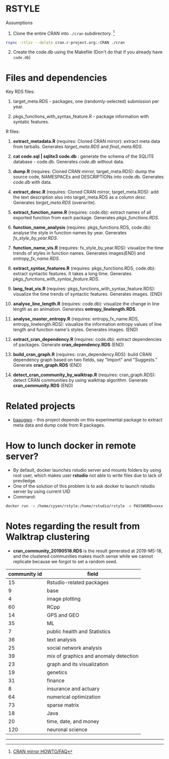 # RSTYLE

Assumptions

1. Clone the entire CRAN into `./cran` subdirectory. [^1]

```sh
rsync -rtlzv --delete cran.r-project.org::CRAN ./cran
```

2. Create the code.db using the Makefile (Don't do that if you already have `code.db`)

# Files and dependencies

Key RDS files:

1. target_meta.RDS - packages, one (randomly-selected) submission per year.

2. pkgs_functions_with_syntax_feature.R - package information with syntatic features.

R files:

1. **extract_metadata.R** (requires: Cloned CRAN mirror): extract meta data from tarballs. Generates *target_meta.RDS* and *final_meta.RDS*.

2. **cat code.sql | sqlite3 code.db** : generate the schema of the SQLITE database - code.db. Generates *code.db* without data.

3. **dump.R** (requires: Cloned CRAN mirror, target_meta.RDS): dump the source code, NAMESPACEs and DESCRIPTIONs into code.db. Generates *code.db* with data.

4. **extract_desc.R** (requires: Cloned CRAN mirror, target_meta.RDS): add the text description also into target_meta.RDS as a column *desc*. Generates *target_meta.RDS* (overwrite).

5. **extract_function_name.R** (requires: code.db): extract names of all exported function from each package. Generates *pkgs_functions.RDS*.

6. **function_name_analysis** (requires: pkgs_functions.RDS, code.db): analyse the style in function names by year. Generates *fx_style_by_year.RDS*.

7. **function_name_vis.R** (requires: fx_style_by_year.RDS): visualize the time trends of styles in function names. Generates images(END) and *entropy_fx_name.RDS*.

8. **extract_syntax_features.R** (requires: pkgs_functions.RDS, code.db): extract syntactic features. It takes a long time. Generates *pkgs_functions_with_syntax_feature.RDS*.

9. **lang_feat_vis.R** (requires: pkgs_functions_with_syntax_feature.RDS): visualize the time trends of syntactic features. Generates images. (END)

10. **analyse_line_length.R** (requires: code.db): visualize the change in line length as an animation. Generates **entropy_linelength.RDS**.

11. **analyse_master_entropy.R** (requires: entropy_fx_name.RDS, entropy_linelength.RDS): visualize the information entropy values of line length and function name's styles. Generates images. (END)

12. **extract_cran_dependency.R** (requires: code.db): extract dependencies of packages. Generate **cran_dependency.RDS** (END)

13. **build_cran_graph.R** (requires: cran_dependency.RDS): build CRAN dependency graph based on two fields, say "Import" and "Suggests." Generate **cran_graph.RDS** (END)

14. **detect_cran_community_by_walktrap.R** (requires: cran_graph.RDS): detect CRAN communities by using walktrap algorithm. Generate **cran_community.RDS** (END)

# Related projects

* [baaugwo](https://github.com/chainsawriot/baaugwo) - this project depends on this experimental package to extract meta data and dump code from R packages.


# How to lunch docker in remote server?
- By default, docker launches rstudio server and mounts folders by using root user, which makes user **rstudio** not able to write files due to lack of previledge. 
- One of the solution of this problem is to ask docker to launch rstudio server by using current UID
- Command: 
```sh
docker run -v /home/cyyen/rstyle:/home/rstudio/rstyle -e PASSWORD=xxxx -e USERID=$UID -p 8787:8787 rstudio/rstyle
```
# Notes regarding the result from Walktrap clustering
- **cran_community_20190518.RDS** is the result generated at 2019-M5-18, and the clustered communities makes much sense while we cannot replicate because we forgot to set a random seed.

|community id   | field   | 
|---|---|
| 15  | Rstudio-related packages  |
| 9  | base   |
| 4  | image plotting   |
| 60  | RCpp   |
| 14  | GPS and GEO   |
| 35  | ML   |
| 7  | public health and Statistics   |
| 36  | text analysis    |
| 25  | social network analysis   |
| 39  | mix of graphics and anomaly detection   |
| 23  | graph and its visualization   |
| 19  | genetics   |
| 31  | finance   |
| 8  | insurance and actuary   |
| 64  | numerical optimization    |
| 73  | sparse matrix   |
| 18  | Java   |
| 20  | time, date, and money   |
| 120  | neuronal science   |

----
[^1]: [CRAN mirror HOWTO/FAQ](https://cran.r-project.org/mirror-howto.html)

